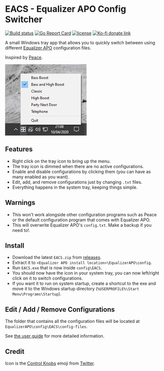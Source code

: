 # EACS - Equalizer APO Config Switcher

[![Build status](https://github.com/psidex/EACS/workflows/Go%20Build/badge.svg)](https://github.com/psidex/EACS/actions)
[![Go Report Card](https://goreportcard.com/badge/github.com/psidex/EACS)](https://goreportcard.com/report/github.com/psidex/EACS)
[![license](https://img.shields.io/github/license/psidex/EACS.svg)](./LICENSE)
[![Ko-fi donate link](https://img.shields.io/badge/Support%20Me-Ko--fi-orange.svg?style=flat&colorA=35383d)](https://ko-fi.com/M4M18XB1)

A small Windows tray app that allows you to quickly switch between using different [Equalizer APO](https://sourceforge.net/projects/equalizerapo/) configuration files.

Inspired by [Peace](https://sourceforge.net/projects/peace-equalizer-apo-extension/).

![screenshot](screenshot.png)

## Features

- Right click on the tray icon to bring up the menu.
- The tray icon is dimmed when there are no active configurations.
- Enable and disable configurations by clicking them (you can have as many enabled as you want).
- Edit, add, and remove configurations just by changing `.txt` files.
- Everything happens in the system tray, keeping things simple.

## Warnings

- This won't work alongside other configuration programs such as Peace or the default configuration program that comes with Equalizer APO.
- This will overwrite Equalizer APO's `config.txt`. Make a backup if you need to!.

## Install

- Download the latest `EACS.zip` from [releases](https://github.com/psidex/EACS/releases/latest).
- Extract it to `<Equalizer APO install location>\EqualizerAPO\config`.
- Run `EACS.exe` that is now inside `config\EACS`.
- You should now have the icon in your system tray, you can now left/right click on it to switch configurations.
- If you want it to run on system startup, create a shortcut to the exe and move it to the Windows startup directory (`%USERPROFILE%\Start Menu\Programs\Startup`).

## Edit / Add / Remove Configurations

The folder that contains all the configuration files will be located at `EqualizerAPO\config\EACS\config-files`.

See [the user guide](./GUIDE.md) for more detailed information.

## Credit

Icon is the [Control Knobs](https://emojipedia.org/control-knobs/) emoji from [Twitter](https://twemoji.twitter.com/).
